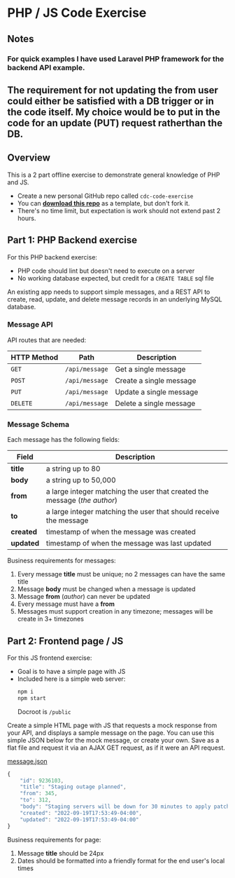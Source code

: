 # PHP / JS Code Exercise

## Notes

### For quick examples I have used Laravel PHP framework for the backend API example.

## The requirement for not updating the **from** user could either be satisfied with a DB trigger or in the code itself. My choice would be to put in the code for an update (PUT) request ratherthan the DB.

## Overview

This is a 2 part offline exercise to demonstrate general knowledge of PHP and JS.

- Create a new personal GitHub repo called `cdc-code-exercise`
- You can **[download this repo](https://github.com/PennantConsulting/php-js-code-exercise/archive/refs/heads/main.zip)** as a template, but don't fork it.
- There's no time limit, but expectation is work should not extend past 2 hours.

## Part 1: PHP Backend exercise

For this PHP backend exercise:

- PHP code should lint but doesn't need to execute on a server
- No working database expected, but credit for a `CREATE TABLE` sql file

An existing app needs to support simple messages, and a REST API to create, read, update, and delete message records in an underlying MySQL database.

### Message API

API routes that are needed:

| HTTP Method | Path | Description |
| ----------- | ---- | ----------- |
| `GET`       | `/api/message` | Get a single message |
| `POST`      | `/api/message` | Create a single message |
| `PUT`       | `/api/message` | Update a single message |
| `DELETE`    | `/api/message` | Delete a single message |

### Message Schema

Each message has the following fields:

| Field       | Description     |
|-------------| ----------------|
| **title**   | a string up to 80 |
| **body**    | a string up to 50,000 |
| **from**    | a large integer matching the user that created the message (*the author*) |
| **to**      | a large integer matching the user that should receive the message |
| **created** | timestamp of when the message was created |
| **updated** | timestamp of when the message was last updated |

Business requirements for messages:

1. Every message **title** must be unique; no 2 messages can have the same title
2. Message **body** must be changed when a message is updated
3. Message **from** (*author*) can never be updated
4. Every message must have a **from**
5. Messages must support creation in any timezone; messages will be create in 3+ timezones

## Part 2: Frontend page / JS

For this JS frontend exercise:

- Goal is to have a simple page with JS
- Included here is a simple web server:
  ```bash
  npm i
  npm start
  ```
  Docroot is `/public`

Create a simple HTML page with JS that requests a mock response from your API, and displays a sample message on the page. You can use this simple JSON below for the mock message, or create your own. Save as a flat file and request it via an AJAX GET request, as if it were an API request.

[message.json](public/message.json)

```js
{
    "id": 9236103,
    "title": "Staging outage planned",
    "from": 345,
    "to": 312,
    "body": "Staging servers will be down for 30 minutes to apply patches.",
    "created": "2022-09-19T17:53:49-04:00",
    "updated": "2022-09-19T17:53:49-04:00"
}
```

Business requirements for page:

1. Message **title** should be 24px
2. Dates should be formatted into a friendly format for the end user's local times
